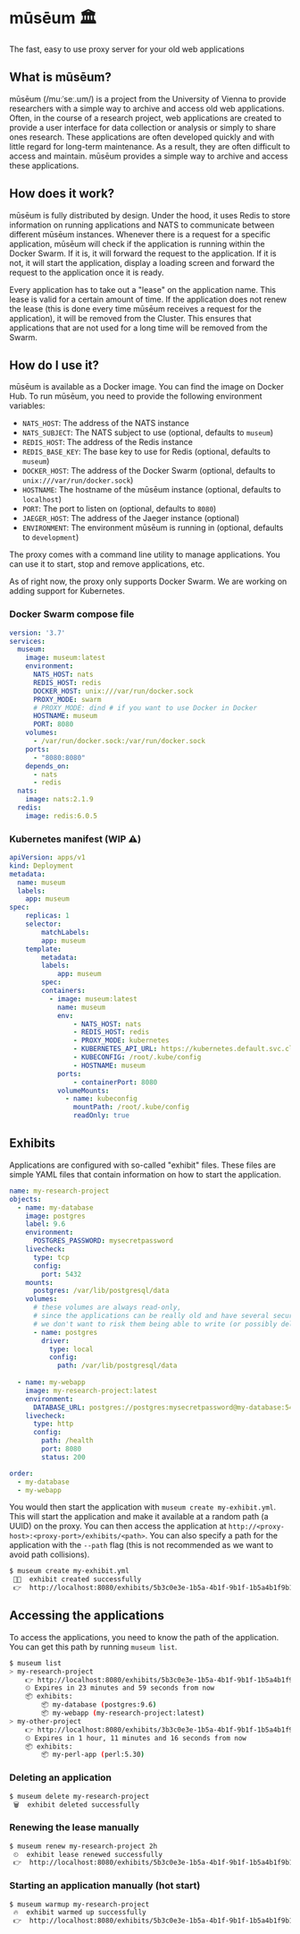 # mūsēum 🏛
The fast, easy to use proxy server for your old web applications

## What is mūsēum?
mūsēum (/muːˈseː.um/) is a project from the University of Vienna to provide researchers with a simple way to archive and access old web applications. Often, in the course of a research project, web applications are created to provide a user interface for data collection or analysis or simply to share ones research. These applications are often developed quickly and with little regard for long-term maintenance. As a result, they are often difficult to access and maintain. mūsēum provides a simple way to archive and access these applications.

## How does it work?
mūsēum is fully distributed by design. Under the hood, it uses Redis to store information on running applications and NATS to communicate between different mūsēum instances. Whenever there is a request for a specific application, mūsēum will check if the application is running within the Docker Swarm. If it is, it will forward the request to the application. If it is not, it will start the application, display a loading screen and forward the request to the application once it is ready. 

Every application has to take out a "lease" on the application name. This lease is valid for a certain amount of time. If the application does not renew the lease (this is done every time mūsēum receives a request for the application), it will be removed from the Cluster. This ensures that applications that are not used for a long time will be removed from the Swarm.

## How do I use it?
mūsēum is available as a Docker image. You can find the image on Docker Hub. To run mūsēum, you need to provide the following environment variables:

* `NATS_HOST`: The address of the NATS instance
* `NATS_SUBJECT`: The NATS subject to use (optional, defaults to `museum`)
* `REDIS_HOST`: The address of the Redis instance
* `REDIS_BASE_KEY`: The base key to use for Redis (optional, defaults to `museum`)
* `DOCKER_HOST`: The address of the Docker Swarm (optional, defaults to `unix:///var/run/docker.sock`)
* `HOSTNAME`: The hostname of the mūsēum instance (optional, defaults to `localhost`)
* `PORT`: The port to listen on (optional, defaults to `8080`)
* `JAEGER_HOST`: The address of the Jaeger instance (optional)
* `ENVIRONMENT`: The environment mūsēum is running in (optional, defaults to `development`)

The proxy comes with a command line utility to manage applications. You can use it to start, stop and remove applications, etc.

As of right now, the proxy only supports Docker Swarm. We are working on adding support for Kubernetes.

### Docker Swarm compose file

```yaml
version: '3.7'
services:
  museum:
    image: museum:latest
    environment:
      NATS_HOST: nats
      REDIS_HOST: redis
      DOCKER_HOST: unix:///var/run/docker.sock
      PROXY_MODE: swarm
      # PROXY_MODE: dind # if you want to use Docker in Docker
      HOSTNAME: museum
      PORT: 8080
    volumes:
      - /var/run/docker.sock:/var/run/docker.sock
    ports:
      - "8080:8080"
    depends_on:
      - nats
      - redis
  nats:
    image: nats:2.1.9
  redis:
    image: redis:6.0.5
```

### Kubernetes manifest (WIP ⚠️)

```yaml
apiVersion: apps/v1
kind: Deployment
metadata:
  name: museum
  labels:
    app: museum
spec:
    replicas: 1
    selector:
        matchLabels:
        app: museum
    template:
        metadata:
        labels:
            app: museum
        spec:
        containers:
          - image: museum:latest
            name: museum
            env:
                - NATS_HOST: nats
                - REDIS_HOST: redis
                - PROXY_MODE: kubernetes
                - KUBERNETES_API_URL: https://kubernetes.default.svc.cluster.local
                - KUBECONFIG: /root/.kube/config
                - HOSTNAME: museum
            ports:
                - containerPort: 8080
            volumeMounts:
              - name: kubeconfig
                mountPath: /root/.kube/config
                readOnly: true
```

## Exhibits

Applications are configured with so-called "exhibit" files. These files are simple YAML files that contain information on how to start the application.

```yaml
name: my-research-project
objects:
  - name: my-database
    image: postgres
    label: 9.6
    environment:
      POSTGRES_PASSWORD: mysecretpassword
    livecheck:
      type: tcp
      config:
        port: 5432
    mounts:
      postgres: /var/lib/postgresql/data
    volumes:
      # these volumes are always read-only, 
      # since the applications can be really old and have several security vulnerabilities,
      # we don't want to risk them being able to write (or possibly delete) any data
      - name: postgres
        driver:
          type: local
          config:
            path: /var/lib/postgresql/data
      
  - name: my-webapp
    image: my-research-project:latest
    environment:
      DATABASE_URL: postgres://postgres:mysecretpassword@my-database:5432/postgres
    livecheck:
      type: http
      config:
        path: /health
        port: 8080
        status: 200

order:
  - my-database
  - my-webapp
```

You would then start the application with `museum create my-exhibit.yml`. This will start the application and make it available at a random path (a UUID) on the proxy. You can then access the application at `http://<proxy-host>:<proxy-port>/exhibits/<path>`. You can also specify a path for the application with the `--path` flag (this is not recommended as we want to avoid path collisions).

```bash
$ museum create my-exhibit.yml
 🧑‍🎨  exhibit created successfully
 👉  http://localhost:8080/exhibits/5b3c0e3e-1b5a-4b1f-9b1f-1b5a4b1f9b1f
```

## Accessing the applications

To access the applications, you need to know the path of the application. You can get this path by running `museum list`. 

```bash
$ museum list
> my-research-project
    👉 http://localhost:8080/exhibits/5b3c0e3e-1b5a-4b1f-9b1f-1b5a4b1f9b1f
    ⏲ Expires in 23 minutes and 59 seconds from now
    📦 exhibits:
        📦 my-database (postgres:9.6)
        📦 my-webapp (my-research-project:latest)
> my-other-project
    👉 http://localhost:8080/exhibits/3b3c0e3e-1b5a-4b1f-9b1f-1b5a4b1f9b1f
    ⏲ Expires in 1 hour, 11 minutes and 16 seconds from now
    📦 exhibits:
        📦 my-perl-app (perl:5.30)
```

### Deleting an application
```bash
$ museum delete my-research-project
 🗑  exhibit deleted successfully
```

### Renewing the lease manually
```bash
$ museum renew my-research-project 2h
 ⏲  exhibit lease renewed successfully
 👉  http://localhost:8080/exhibits/5b3c0e3e-1b5a-4b1f-9b1f-1b5a4b1f9b1f
```

### Starting an application manually (hot start)
```bash
$ museum warmup my-research-project
 🔥  exhibit warmed up successfully
 👉  http://localhost:8080/exhibits/5b3c0e3e-1b5a-4b1f-9b1f-1b5a4b1f9b1f
```
